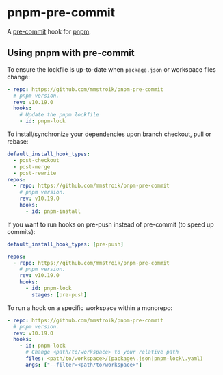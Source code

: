 # pnpm-pre-commit

A [pre-commit](https://pre-commit.com/) hook for [pnpm](https://pnpm.io/).

## Using pnpm with pre-commit

To ensure the lockfile is up-to-date when `package.json` or workspace files change:

```yaml
- repo: https://github.com/mmstroik/pnpm-pre-commit
  # pnpm version.
  rev: v10.19.0
  hooks:
    # Update the pnpm lockfile
    - id: pnpm-lock
```

To install/synchronize your dependencies upon branch checkout, pull or rebase:

```yaml
default_install_hook_types:
  - post-checkout
  - post-merge
  - post-rewrite
repos:
  - repo: https://github.com/mmstroik/pnpm-pre-commit
    # pnpm version.
    rev: v10.19.0
    hooks:
      - id: pnpm-install
```

If you want to run hooks on pre-push instead of pre-commit (to speed up commits):

```yaml
default_install_hook_types: [pre-push]

repos:
  - repo: https://github.com/mmstroik/pnpm-pre-commit
    # pnpm version.
    rev: v10.19.0
    hooks:
      - id: pnpm-lock
        stages: [pre-push]
```

To run a hook on a specific workspace within a monorepo:

```yaml
- repo: https://github.com/mmstroik/pnpm-pre-commit
  # pnpm version.
  rev: v10.19.0
  hooks:
    - id: pnpm-lock
      # Change <path/to/workspace> to your relative path
      files: <path/to/workspace>/(package\.json|pnpm-lock\.yaml)
      args: ["--filter=<path/to/workspace>"]
```

```

```

